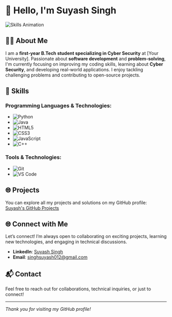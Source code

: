 # 👋 Hello, I'm Suyash Singh

![Skills Animation](https://media.giphy.com/media/ZVik7pBtu9dNS/giphy.gif) <!-- Animated Image for Technologies -->

## 🧑‍🎓 About Me
I am a **first-year B.Tech student specializing in Cyber Security** at [Your University]. Passionate about **software development** and **problem-solving**, I'm currently focusing on improving my coding skills, learning about **Cyber Security**, and developing real-world applications. I enjoy tackling challenging problems and contributing to open-source projects.

## 🚀 Skills

### **Programming Languages & Technologies**:
- ![Python](https://img.shields.io/badge/Python-3776AB?style=flat&logo=python&logoColor=white)
- ![Java](https://img.shields.io/badge/Java-007396?style=flat&logo=java&logoColor=white)
- ![HTML5](https://img.shields.io/badge/HTML5-E34F26?style=flat&logo=html5&logoColor=white)
- ![CSS3](https://img.shields.io/badge/CSS3-1572B6?style=flat&logo=css3&logoColor=white)
- ![JavaScript](https://img.shields.io/badge/JavaScript-F7DF1E?style=flat&logo=javascript&logoColor=black)
- ![C++](https://img.shields.io/badge/C++-00599C?style=flat&logo=cplusplus&logoColor=white)

### **Tools & Technologies**:
- ![Git](https://img.shields.io/badge/Git-F05032?style=flat&logo=git&logoColor=white)
- ![VS Code](https://img.shields.io/badge/VS%20Code-007ACC?style=flat&logo=visualstudiocode&logoColor=white)

## 🌐 Projects
You can explore all my projects and solutions on my GitHub profile: [Suyash's GitHub Projects](https://suyashsingh7985.github.io/mywebsite/)

## 🌐 Connect with Me
Let’s connect! I’m always open to collaborating on exciting projects, learning new technologies, and engaging in technical discussions.

- **LinkedIn**: [Suyash Singh](https://www.linkedin.com/in/suyash-singh-0b38642b7)
- **Email**: [singhsuyash012@gmail.com](mailto:singhsuyash012@gmail.com)

## 📬 Contact
Feel free to reach out for collaborations, technical inquiries, or just to connect!

---

*Thank you for visiting my GitHub profile!*
